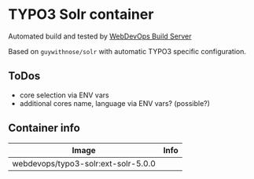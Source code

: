 # TYPO3 Solr container

Automated build and tested by [WebDevOps Build Server](https://build.webdevops.io/)

Based on `guywithnose/solr` with automatic TYPO3 specific configuration.

## ToDos

* core selection via ENV vars
* additional cores name, language via ENV vars? (possible?)

## Container info

Image                               | Info                                                                       
----------------------------------- | ----------------------------------------------------------------------------------
webdevops/typo3-solr:ext-solr-5.0.0 | 
